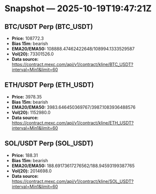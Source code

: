 # Snapshot — 2025-10-19T19:47:21Z

## BTC/USDT Perp (BTC_USDT)
- **Price:** 108772.3
- **Bias 15m:** bearish
- **EMA20/EMA50:** 108888.47462422648/108994.1333529587
- **Vol(20):** 73301526.0
- **Data source:** https://contract.mexc.com/api/v1/contract/kline/BTC_USDT?interval=Min1&limit=60

## ETH/USDT Perp (ETH_USDT)
- **Price:** 3978.35
- **Bias 15m:** bearish
- **EMA20/EMA50:** 3983.646450369767/3987.1083936488576
- **Vol(20):** 1152980.0
- **Data source:** https://contract.mexc.com/api/v1/contract/kline/ETH_USDT?interval=Min1&limit=60

## SOL/USDT Perp (SOL_USDT)
- **Price:** 188.31
- **Bias 15m:** bearish
- **EMA20/EMA50:** 188.69173617276562/188.94593199387765
- **Vol(20):** 2014698.0
- **Data source:** https://contract.mexc.com/api/v1/contract/kline/SOL_USDT?interval=Min1&limit=60
